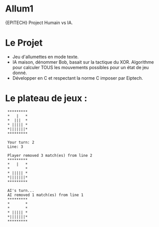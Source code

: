 # Allum1

{EPITECH} Project Humain vs IA.

# Le Projet
  * Jeu d'allumettes en mode texte.
  * IA maison, dénommer Bob, basait sur la tactique du XOR. Algorithme pour calculer TOUS les mouvements possibles pour un état de jeu donné.
  * Développer en C et respectant la norme C imposer par Eiptech.

# Le plateau de jeux :
     *********
     *   |   *
     *  |||  *
     * ||||| *
     *|||||||*
     *********

     Your turn: 2
     Line: 3

     Player removed 3 match(es) from line 2
     *********
     *   |   *
     *       *
     * ||||| *
     *|||||||*
     *********

     AI's turn...
     AI removed 1 match(es) from line 1
     *********
     *       *
     *       *
     * ||||| *
     *|||||||*
     *********
